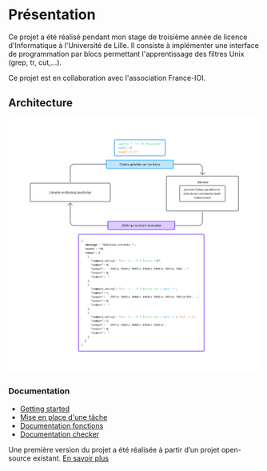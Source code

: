 # Présentation
Ce projet a été réalisé pendant mon stage de troisième année de licence d'Informatique à l'Université de Lille. Il consiste à implémenter une interface de programmation par blocs permettant l'apprentissage des filtres Unix (grep, tr, cut,...).


Ce projet est en collaboration avec l'association France-IOI.

## Architecture
![Architecture](../architecture.png)


### Documentation
* [Getting started](https://github.com/UnixFilters/unixfilters-franceIOI/blob/main/README.md)
* [Mise en place d'une tâche](https://github.com/UnixFilters/unixfilters-franceIOI/blob/main/docs/init_task.md)
* [Documentation fonctions](https://unixfilters.github.io/unixfilters-docs/)
* [Documentation checker]()


Une première version du projet a été réalisée à partir d’un projet open-source existant.
[En savoir plus]()
